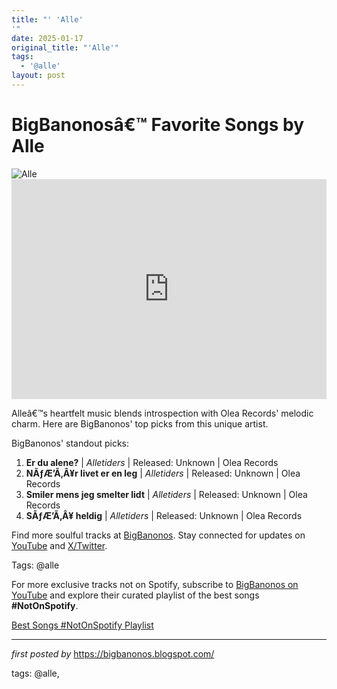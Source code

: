```yaml
---
title: "' 'Alle'
'"
date: 2025-01-17
original_title: "'Alle'"
tags:
  - '@alle'
layout: post
---
```

<!-- Title of the Post -->
<h1 >BigBanonosâ€™ Favorite Songs by Alle</h1> <!-- Featured Image -->
<div > <img src="https://i.scdn.co/image/ab676161000051745dab82266663883300c249b1" alt="Alle">
</div> <!-- Spotify Embed -->
<div > <iframe src="https://open.spotify.com/embed/playlist/4R7Bbpq078SCItZ62S8Hen?utm_source=generator" width="100%" height="352" frameBorder="0" allowfullscreen="" allow="autoplay; clipboard-write; encrypted-media; fullscreen; picture-in-picture" loading="lazy"></iframe>
</div> <!-- Introductory Text -->
<p >Alleâ€™s heartfelt music blends introspection with Olea Records' melodic charm. Here are BigBanonos' top picks from this unique artist.</p> <!-- Song Highlights -->
<div > <p>BigBanonos' standout picks:</p> <ol> <li><strong>Er du alene?</strong> | <em>Alletiders</em> | Released: Unknown | Olea Records</li> <li><strong>NÃƒÆ’Ã‚Â¥r livet er en leg</strong> | <em>Alletiders</em> | Released: Unknown | Olea Records</li> <li><strong>Smiler mens jeg smelter lidt</strong> | <em>Alletiders</em> | Released: Unknown | Olea Records</li> <li><strong>SÃƒÆ’Ã‚Â¥ heldig</strong> | <em>Alletiders</em> | Released: Unknown | Olea Records</li> </ol>
</div> <!-- Footer Links -->
<div > <p>Find more soulful tracks at <a href="https://bigbanonos.blogspot.com/" target="_blank">BigBanonos</a>. Stay connected for updates on <a href="https://www.youtube.com/@BigBanonos" target="_blank">YouTube</a> and <a href="https://x.com/bigbanonos" target="_blank">X/Twitter</a>.</p>
</div> <!-- Tags -->
<p >Tags: @alle</p>

<!--Subscribe and Playlist Links-->
<div>
    <p>For more exclusive tracks not on Spotify, subscribe to <a href="https://www.youtube.com/@BigBanonos" target="_blank">BigBanonos on YouTube</a> and explore their curated playlist of the best songs <strong>#NotOnSpotify</strong>.</p>
    <p><a href="https://www.youtube.com/playlist?list=PLtuNtuTatqI0kFahUCbtbfenC_ET5O_tr" target="_blank">Best Songs #NotOnSpotify Playlist<br /></a></p></div>

<hr />

<p><em>first posted by</em> <a href="https://bigbanonos.blogspot.com/" rel="noopener" target="_new">https://bigbanonos.blogspot.com/</a></p>

<p>tags: @alle,</p>
